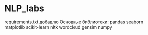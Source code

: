 # NLP_labs

requirements.txt добавлю
Основные библиотеки:
pandas
seaborn
matplotlib
scikit-learn
nltk
wordcloud
gensim
numpy
